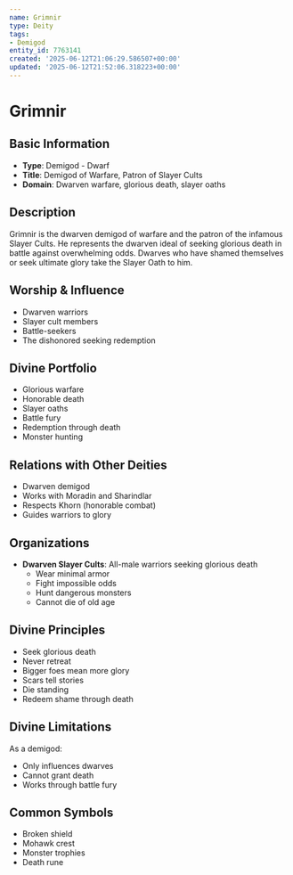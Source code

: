 ```yaml
---
name: Grimnir
type: Deity
tags:
- Demigod
entity_id: 7763141
created: '2025-06-12T21:06:29.586507+00:00'
updated: '2025-06-12T21:52:06.318223+00:00'
---
```


# Grimnir

## Basic Information
- **Type**: Demigod - Dwarf
- **Title**: Demigod of Warfare, Patron of Slayer Cults
- **Domain**: Dwarven warfare, glorious death, slayer oaths

## Description
Grimnir is the dwarven demigod of warfare and the patron of the infamous Slayer Cults. He represents the dwarven ideal of seeking glorious death in battle against overwhelming odds. Dwarves who have shamed themselves or seek ultimate glory take the Slayer Oath to him.

## Worship & Influence
- Dwarven warriors
- Slayer cult members
- Battle-seekers
- The dishonored seeking redemption

## Divine Portfolio
- Glorious warfare
- Honorable death
- Slayer oaths
- Battle fury
- Redemption through death
- Monster hunting

## Relations with Other Deities
- Dwarven demigod
- Works with Moradin and Sharindlar
- Respects Khorn (honorable combat)
- Guides warriors to glory

## Organizations
- **Dwarven Slayer Cults**: All-male warriors seeking glorious death
  - Wear minimal armor
  - Fight impossible odds
  - Hunt dangerous monsters
  - Cannot die of old age

## Divine Principles
- Seek glorious death
- Never retreat
- Bigger foes mean more glory
- Scars tell stories
- Die standing
- Redeem shame through death

## Divine Limitations
As a demigod:
- Only influences dwarves
- Cannot grant death
- Works through battle fury

## Common Symbols
- Broken shield
- Mohawk crest
- Monster trophies
- Death rune